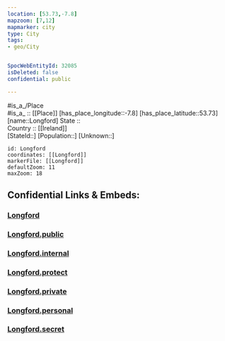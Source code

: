 ```yaml
---
location: [53.73,-7.8] 
mapzoom: [7,12] 
mapmarker: city 
type: City
tags:
- geo/City


SpocWebEntityId: 32085
isDeleted: false
confidential: public

---
```

#is_a_/Place  
#is_a_ :: [[Place]] 
[has_place_longitude::-7.8] 
[has_place_latitude::53.73] 
[name::Longford] 
State ::  
Country :: [[Ireland]]  
[StateId::] 
[Population::] 
[Unknown::] 


```leaflet
id: Longford
coordinates: [[Longford]] 
markerFile: [[Longford]] 
defaultZoom: 11 
maxZoom: 18
```


## Confidential Links & Embeds: 

### [Longford](/_Standards/Earth/Continent/Europe/Europe~North/Ireland/Ireland,Provinces/Leinster/Longford/City/Longford.md) 

### [Longford.public](/_public/Earth/Continent/Europe/Europe~North/Ireland/Ireland,Provinces/Leinster/Longford/City/Longford.public.md) 

### [Longford.internal](/_internal/Earth/Continent/Europe/Europe~North/Ireland/Ireland,Provinces/Leinster/Longford/City/Longford.internal.md) 

### [Longford.protect](/_protect/Earth/Continent/Europe/Europe~North/Ireland/Ireland,Provinces/Leinster/Longford/City/Longford.protect.md) 

### [Longford.private](/_private/Earth/Continent/Europe/Europe~North/Ireland/Ireland,Provinces/Leinster/Longford/City/Longford.private.md) 

### [Longford.personal](/_personal/Earth/Continent/Europe/Europe~North/Ireland/Ireland,Provinces/Leinster/Longford/City/Longford.personal.md) 

### [Longford.secret](/_secret/Earth/Continent/Europe/Europe~North/Ireland/Ireland,Provinces/Leinster/Longford/City/Longford.secret.md)

